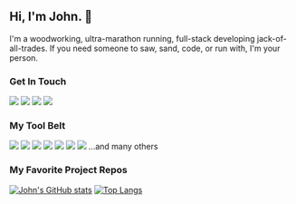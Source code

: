 ## Hi, I'm John. 👋
I'm a woodworking, ultra-marathon running, full-stack developing jack-of-all-trades. If you need someone to saw, sand, code, or run with, I'm your person. 

### Get In Touch
<a href="mailto:johnpadworski@gmail.com"><img src="https://img.shields.io/badge/Gmail-D14836?style=for-the-badge&logo=gmail&logoColor=white"></a> 
<a href="https://www.linkedin.com/in/johnpadworski/"><img src="https://img.shields.io/badge/LinkedIn-0077B5?style=for-the-badge&logo=linkedin&logoColor=white"></a> 
<a href="https://www.youtube.com/channel/UCJBqULOwFqLcq_1uDhOc7xw"><img src="https://img.shields.io/badge/YouTube-FF0000?style=for-the-badge&logo=youtube&logoColor=white"></a> 
<a href="https://www.neverrelax.org"><img src="https://img.shields.io/badge/portfolio-0A0A0A?style=for-the-badge&logo=dev.to&logoColor=white"></a> 

### My Tool Belt
<img src="https://img.shields.io/badge/TypeScript-007ACC?style=for-the-badge&logo=typescript&logoColor=white"> <img src="https://img.shields.io/badge/JavaScript-F7DF1E?style=for-the-badge&logo=javascript&logoColor=black"> <img src="https://img.shields.io/badge/Node.js-43853D?style=for-the-badge&logo=node.js&logoColor=white"> <img src="https://img.shields.io/badge/HTML5-E34F26?style=for-the-badge&logo=html5&logoColor=white"> <img src="https://img.shields.io/badge/CSS3-1572B6?style=for-the-badge&logo=css3&logoColor=white"> <img src="https://img.shields.io/badge/React-20232A?style=for-the-badge&logo=react&logoColor=61DAFB"> <img src="https://img.shields.io/badge/Python-3776AB?style=for-the-badge&logo=python&logoColor=white"> ...and many others




### My Favorite Project Repos


[![John's GitHub stats](https://github-readme-stats.vercel.app/api?username=jpadwor1&theme=github_dark&show_icons=true)](https://github.com/jpadwor1/github-readme-stats)
[![Top Langs](https://github-readme-stats.vercel.app/api/top-langs/?username=jpadwor1&theme=github_dark&show_icons=true)](https://github.com/jpadwor1/github-readme-stats)
